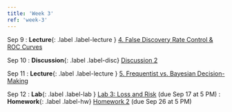```yaml
---
title: 'Week 3'
ref: 'week-3'
---
```


Sep 9
: **Lecture**{: .label .label-lecture } [4. False Discovery Rate Control & ROC Curves](lecture/lec04)

Sep 10
: **Discussion**{: .label .label-disc} [Discussion 2]() 

Sep 11
: **Lecture**{: .label .label-lecture } [5. Frequentist vs. Bayesian Decision-Making](lecture/lec05)

Sep 12
: **Lab**{: .label .label-lab } [Lab 3:  Loss and Risk](https://data102.datahub.berkeley.edu/) (due Sep 17 at 5 PM)
: **Homework**{: .label .label-hw} [Homework 2](https://data102.datahub.berkeley.edu/) (due Sep 26 at 5 PM)